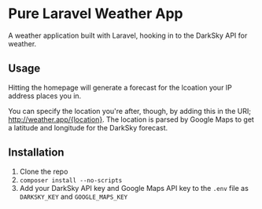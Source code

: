 # Pure Laravel Weather App

A weather application built with Laravel, hooking in to the DarkSky API for weather.

## Usage

Hitting the homepage will generate a forecast for the lcoation your IP address places you in.

You can specify the location you're after, though, by adding this in the URI; http://weather.app/{location}. The location is parsed by Google Maps to get a latitude and longitude for the DarkSky forecast.

## Installation

1. Clone the repo
2. `composer install --no-scripts`
3. Add your DarkSky API key and Google Maps API key to the `.env` file as `DARKSKY_KEY` and `GOOGLE_MAPS_KEY`
